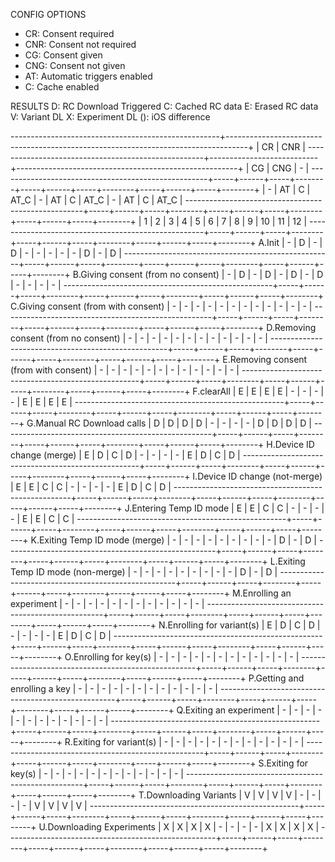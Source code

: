 CONFIG OPTIONS
* CR: Consent required
* CNR: Consent not required
* CG: Consent given
* CNG: Consent not given
* AT: Automatic triggers enabled
* C: Cache enabled

RESULTS
D: RC Download Triggered
C: Cached RC data
E: Erased RC data
V: Variant DL
X: Experiment DL
(): iOS difference

----------------------------------------------------+-----------------------------------------------------------------------------------+
                                                    |                          CR                           |           CNR             |
----------------------------------------------------+---------------------------+-------------------------------------------------------+
                                                    |            CG             |           CNG             |            -              |
----------------------------------------------------+-----+------+-----+--------+-----+------+-----+--------+-----+------+-----+--------+
                                                    |  -  |  AT  |  C  |  AT_C  |  -  |  AT  |  C  |  AT_C  |  -  |  AT  |  C  |  AT_C  |
----------------------------------------------------+-----+------+-----+--------+-----+------+-----+--------+-----+------+-----+--------+
                                                    |  1  |  2   |  3  |   4    |  5  |  6   |  7  |   8    |  9  |  10  | 11  |   12   |
----------------------------------------------------+-----+------+-----+--------+-----+------+-----+--------+-----+------+-----+--------+
A.Init                                              |  -  |  D   |  -  |   D    |  -  |  -   |  -  |   -    |  -  |  D   |  -  |   D    |
----------------------------------------------------+-----+------+-----+--------+-----+------+-----+--------+-----+------+-----+--------+
B.Giving consent (from no consent)                  |  -  |  D   |  -  |   D    |  -  |  D   |  -  |   D    |  -  |  -   |  -  |   -    |
----------------------------------------------------+-----+------+-----+--------+-----+------+-----+--------+-----+------+-----+--------+
C.Giving consent (from with consent)                |  -  |  -   |  -  |   -    |  -  |  -   |  -  |   -    |  -  |  -   |  -  |   -    |
----------------------------------------------------+-----+------+-----+--------+-----+------+-----+--------+-----+------+-----+--------+
D.Removing consent (from no consent)                |  -  |  -   |  -  |   -    |  -  |  -   |  -  |   -    |  -  |  -   |  -  |   -    |
----------------------------------------------------+-----+------+-----+--------+-----+------+-----+--------+-----+------+-----+--------+
E.Removing consent (from with consent)              |  -  |  -   |  -  |   -    |  -  |  -   |  -  |   -    |  -  |  -   |  -  |   -    |
----------------------------------------------------+-----+------+-----+--------+-----+------+-----+--------+-----+------+-----+--------+
F.clearAll                                          |  E  |  E   |  E  |   E    |  -  |  -   |  -  |   -    |  E  |  E   |  E  |   E    |
----------------------------------------------------+-----+------+-----+--------+-----+------+-----+--------+-----+------+-----+--------+
G.Manual RC Download calls                          |  D  |  D   |  D  |   D    |  -  |  -   |  -  |   -    |  D  |  D   |  D  |   D    |
----------------------------------------------------+-----+------+-----+--------+-----+------+-----+--------+-----+------+-----+--------+
H.Device ID change (merge)                          |  E  |  D   |  C  |   D    |  -  |  -   |  -  |   -    |  E  |  D   |  C  |   D    |
----------------------------------------------------+-----+------+-----+--------+-----+------+-----+--------+-----+------+-----+--------+
I.Device ID change (not-merge)                      |  E  |  E   |  C  |   C    |  -  |  -   |  -  |   -    |  E  |  D   |  C  |   D    |
----------------------------------------------------+-----+------+-----+--------+-----+------+-----+--------+-----+------+-----+--------+
J.Entering Temp ID mode                             |  E  |  E   |  C  |   C    |  -  |  -   |  -  |   -    |  E  |   E  |  C  |   C    |
----------------------------------------------------+-----+------+-----+--------+-----+------+-----+--------+-----+------+-----+--------+
K.Exiting Temp ID mode (merge)                      |  -  |  -   |  -  |   -    |  -  |  -   |  -  |   -    |  -  |   D  |  -  |   D    |
----------------------------------------------------+-----+------+-----+--------+-----+------+-----+--------+-----+------+-----+--------+
L.Exiting Temp ID mode (non-merge)                  |  -  |  -   |  -  |   -    |  -  |  -   |  -  |   -    |  -  |   D  |  -  |   D    |
----------------------------------------------------+-----+------+-----+--------+-----+------+-----+--------+-----+------+-----+--------+
M.Enrolling an experiment                           |  -  |  -   |  -  |   -    |  -  |  -   |  -  |   -    |  -  |  -   |  -  |   -    |
----------------------------------------------------+-----+------+-----+--------+-----+------+-----+--------+-----+------+-----+--------+
N.Enrolling for variant(s)                          |  E  |  D   |  C  |   D    |  -  |  -   |  -  |   -    |  E  |  D   |  C  |   D    |
----------------------------------------------------+-----+------+-----+--------+-----+------+-----+--------+-----+------+-----+--------+
O.Enrolling for key(s)                              |  -  |  -   |  -  |   -    |  -  |  -   |  -  |   -    |  -  |  -   |  -  |   -    |
----------------------------------------------------+-----+------+-----+--------+-----+------+-----+--------+-----+------+-----+--------+
P.Getting and enrolling a key                       |  -  |  -   |  -  |   -    |  -  |  -   |  -  |   -    |  -  |  -   |  -  |   -    |
----------------------------------------------------+-----+------+-----+--------+-----+------+-----+--------+-----+------+-----+--------+
Q.Exiting an experiment                             |  -  |  -   |  -  |   -    |  -  |  -   |  -  |   -    |  -  |  -   |  -  |   -    |
----------------------------------------------------+-----+------+-----+--------+-----+------+-----+--------+-----+------+-----+--------+
R.Exiting for variant(s)                            |  -  |  -   |  -  |   -    |  -  |  -   |  -  |   -    |  -  |  -   |  -  |   -    |
----------------------------------------------------+-----+------+-----+--------+-----+------+-----+--------+-----+------+-----+--------+
S.Exiting for key(s)                                |  -  |  -   |  -  |   -    |  -  |  -   |  -  |   -    |  -  |  -   |  -  |   -    |
----------------------------------------------------+-----+------+-----+--------+-----+------+-----+--------+-----+------+-----+--------+
T.Downloading Variants                              |  V  |  V   |  V  |   V    |  -  |  -   |  -  |   -    |  V  |  V   |  V  |   V    |
----------------------------------------------------+-----+------+-----+--------+-----+------+-----+--------+-----+------+-----+--------+
U.Downloading Experiments                           |  X  |  X   |  X  |   X    |  -  |  -   |  -  |   -    |  X  |  X   |  X  |   X    |
----------------------------------------------------+-----+------+-----+--------+-----+------+-----+--------+-----+------+-----+--------+
